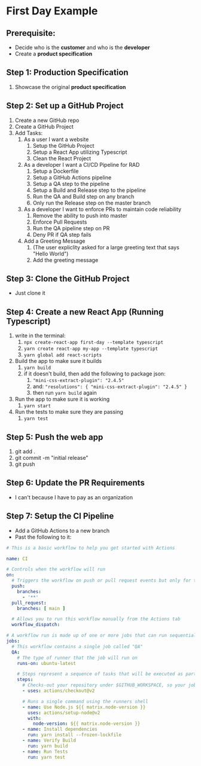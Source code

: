 # First Day Example

## Prerequisite:
- Decide who is the **customer** and who is the **developer**
- Create a **product specification**

## Step 1: Production Specification
1. Showcase the original **product specification**

## Step 2: Set up a GitHub Project
1. Create a new GitHub repo
2. Create a GitHub Project
3. Add Tasks:
   1. As a user I want a website
      1. Setup the GitHub Project
      2. Setup a React App utilizing Typescript
      3. Clean the React Project
   2. As a developer I want a CI/CD Pipeline for RAD
      1. Setup a Dockerfile
      2. Setup a GitHub Actions pipeline
      3. Setup a QA step to the pipeline
      4. Setup a Build and Release step to the pipeline
      5. Run the QA and Build step on any branch
      6. Only run the Release step on the master branch 
   3. As a developer I want to enforce PRs to maintain code reliability
      1. Remove the ability to push into master
      2. Enforce Pull Requests
      3. Run the QA pipeline step on PR
      4. Deny PR if QA step fails
   4. Add a Greeting Message
      1. (The user expliclity asked for a large greeting text that says "Hello World")
      2. Add the greeting message

## Step 3: Clone the GitHub Project
- Just clone it

## Step 4: Create a new React App (Running Typescript)
1. write in the terminal:
   1. ```npx create-react-app first-day --template typescript```
   2. ```yarn create react-app my-app --template typescript```
   3. ```yarn global add react-scripts```
2. Build the app to make sure it builds
   1. ```yarn build```
   2. if it doesn't build, then add the following to package json:
      1. ``"mini-css-extract-plugin": "2.4.5"``
      2. and: ```"resolutions": { "mini-css-extract-plugin": "2.4.5" }```
      3. then run ```yarn build``` again
3. Run the app to make sure it is working
   1. ```yarn start```
4. Run the tests to make sure they are passing
   1. ```yarn test```

## Step 5: Push the web app
1. git add .
2. git commit -m "initial release"
3. git push

## Step 6: Update the PR Requirements
- I can't because I have to pay as an organization

## Step 7: Setup the CI Pipeline
- Add a GitHub Actions to a new branch
- Past the following to it:

```yml
# This is a basic workflow to help you get started with Actions

name: CI

# Controls when the workflow will run
on:
  # Triggers the workflow on push or pull request events but only for the main branch
  push:
    branches:
      - '**'
  pull_request:
    branches: [ main ]

  # Allows you to run this workflow manually from the Actions tab
  workflow_dispatch:

# A workflow run is made up of one or more jobs that can run sequentially or in parallel
jobs:
  # This workflow contains a single job called "QA"
  QA:
    # The type of runner that the job will run on
    runs-on: ubuntu-latest

    # Steps represent a sequence of tasks that will be executed as part of the job
    steps:
      # Checks-out your repository under $GITHUB_WORKSPACE, so your job can access it
      - uses: actions/checkout@v2

      # Runs a single command using the runners shell
      - name: Use Node.js ${{ matrix.node-version }}
        uses: actions/setup-node@v2
        with:
          node-version: ${{ matrix.node-version }}
      - name: Install dependencies
        run: yarn install --frozen-lockfile
      - name: Verify Build
        run: yarn build
      - name: Run Tests
        run: yarn test
```

